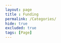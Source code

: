 ```yaml
--- 
layout: page
title : Funding 
permalink: /Categories/
hide: true
excluded: true
tags: [Page]
---
```


